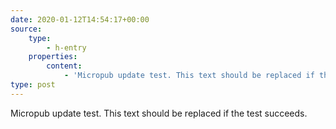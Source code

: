 ```yaml
---
date: 2020-01-12T14:54:17+00:00
source:
    type:
        - h-entry
    properties:
        content:
            - 'Micropub update test. This text should be replaced if the test succeeds.'
type: post
---
```

Micropub update test. This text should be replaced if the test succeeds.
